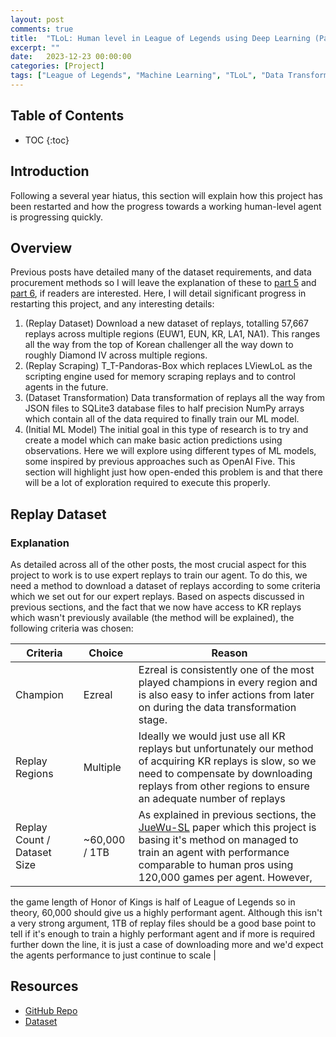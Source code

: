 ```yaml
---
layout: post
comments: true
title:  "TLoL: Human level in League of Legends using Deep Learning (Part 7 - Dataset Transformation)"
excerpt: ""
date:   2023-12-23 00:00:00
categories: [Project]
tags: ["League of Legends", "Machine Learning", "TLoL", "Data Transformation", "T_T-Pandoras-Box"]
---
```


## Table of Contents

* TOC
{:toc}

## Introduction

Following a several year hiatus, this section will explain how this project has been restarted and how the progress towards
a working human-level agent is progressing quickly.

## Overview

Previous posts have detailed many of the dataset requirements, and data procurement methods so I will leave the explanation of these
to [part 5](https://miscellaneousstuff.github.io/project/2021/09/08/tlol-part-5-download-scraping.html)
and [part 6](https://miscellaneousstuff.github.io/project/2021/11/19/tlol-part-6-dataset-generation.html#overview), if readers are interested.
Here, I will detail significant progress in restarting this project, and any interesting details:
1. (Replay Dataset) Download a new dataset of replays, totalling 57,667 replays across multiple regions (EUW1, EUN, KR, LA1, NA1).
   This ranges all the way from the top of Korean challenger all the way down to roughly Diamond IV across multiple
   regions.
2. (Replay Scraping) T_T-Pandoras-Box which replaces LViewLoL as the scripting engine used for memory scraping replays and to control
   agents in the future.
3. (Dataset Transformation) Data transformation of replays all the way from JSON files to SQLite3 database files to half precision NumPy arrays
   which contain all of the data required to finally train our ML model.
4. (Initial ML Model) The initial goal in this type of research is to try and create a model which can make basic action predictions using observations.
   Here we will explore using different types of ML models, some inspired by previous approaches such as OpenAI Five. This section will highlight
   just how open-ended this problem is and that there will be a lot of exploration required to execute this properly.

## Replay Dataset

### Explanation

As detailed across all of the other posts, the most crucial aspect for this project to work is to use expert replays to train our agent.
To do this, we need a method to download a dataset of replays according to some criteria which we set out for our expert replays. Based on
aspects discussed in previous sections, and the fact that we now have access to KR replays which wasn't previously available (the method will
be explained), the following criteria was chosen:

| Criteria | Choice | Reason |
| - | - | - |
| Champion | Ezreal | Ezreal is consistently one of the most played champions in every region and is also easy to infer actions from later on during the data transformation stage. |
| Replay Regions | Multiple | Ideally we would just use all KR replays but unfortunately our method of acquiring KR replays is slow, so we need to compensate by downloading replays from other regions to ensure an adequate number of replays |
| Replay Count / Dataset Size | ~60,000 / 1TB | As explained in previous sections, the [JueWu-SL](https://ieeexplore.ieee.org/document/9248616) paper which this project is basing it's method on managed to train an agent with performance comparable to human pros using 120,000 games per agent. However,
the game length of Honor of Kings is half of League of Legends so in theory, 60,000 should give us a highly performant agent. Although this isn't a
very strong argument, 1TB of replay files should be a good base point to tell if it's enough to train a highly performant agent and if more is required
further down the line, it is just a case of downloading more and we'd expect the agents performance to just continue to scale |

## Resources

- [GitHub Repo](https://github.com/MiscellaneousStuff/tlol-analysis)
- [Dataset](https://github.com/MiscellaneousStuff/tlol?tab=readme-ov-file#ezreal-dataset-patch-1323)